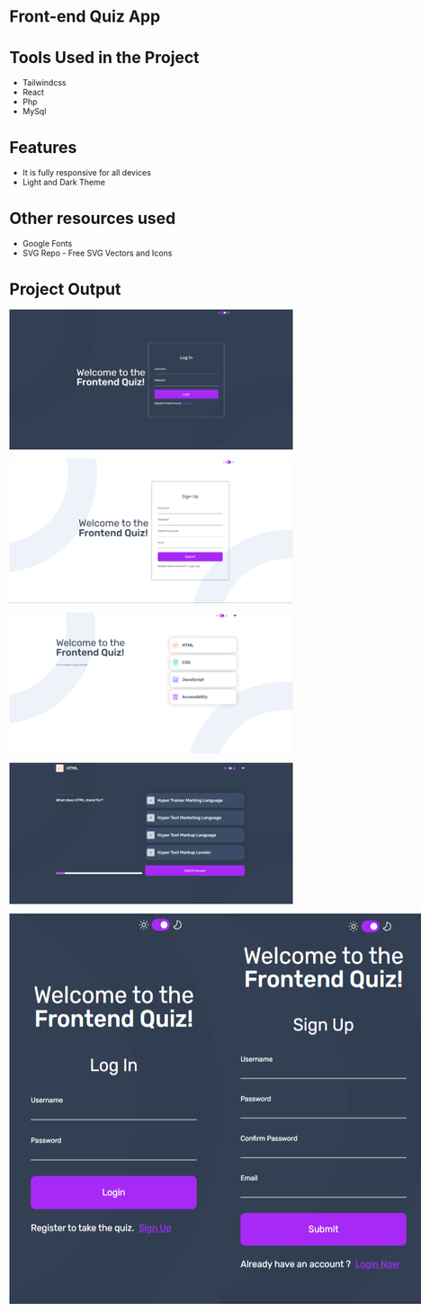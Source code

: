 # Front-end Quiz App

# Tools Used in the Project
* Tailwindcss
* React
* Php
* MySql

# Features
* It is fully responsive for all devices
* Light and Dark Theme

# Other resources used
*  Google Fonts
*  SVG Repo - Free SVG Vectors and Icons


# Project Output
![Front-endQuizApp](https://github.com/jcrunatay/frontend_quiz_app/blob/main/public/images/output_img/desktop_login.png "Login Page Desktop Version")

![Front-endQuizApp](https://github.com/jcrunatay/frontend_quiz_app/blob/main/public/images/output_img/desktop_sign_in.png "Sign up Desktop Version")

![Front-endQuizApp](https://github.com/jcrunatay/frontend_quiz_app/blob/main/public/images/output_img/desktop_light_choosing_subject.png "Choosing Subject Desktop Version")

![Front-endQuizApp](https://github.com/jcrunatay/frontend_quiz_app/blob/main/public/images/output_img/desktop_starting_quiz.png "Starting Quiz Desktop Version")


<div style="display: flex;">
  <img src="https://github.com/jcrunatay/frontend_quiz_app/blob/main/public/images/output_img/mobile_login.png" alt="Log inn Page Mobile Version"/>
  <img src="https://github.com/jcrunatay/frontend_quiz_app/blob/main/public/images/output_img/mobile_sign_in.png" alt="Sign up Page Mobile Version"/>
  <img src="https://github.com/jcrunatay/frontend_quiz_app/blob/main/public/images/output_img/mobile_light_choosing_subject.png" alt="Choosing Subject Mobile Version"/>
  <img src="https://github.com/jcrunatay/frontend_quiz_app/blob/main/public/images/output_img/mobile_starting_quiz.png" alt="Starting Quiz Mobile Version"/>
</div>

